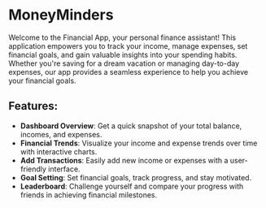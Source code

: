 # MoneyMinders

Welcome to the Financial App, your personal finance assistant! This application empowers you to track your income, manage expenses, set financial goals, and gain valuable insights into your spending habits. Whether you're saving for a dream vacation or managing day-to-day expenses, our app provides a seamless experience to help you achieve your financial goals.

## Features:
- **Dashboard Overview**: Get a quick snapshot of your total balance, incomes, and expenses.
- **Financial Trends**: Visualize your income and expense trends over time with interactive charts.
- **Add Transactions**: Easily add new income or expenses with a user-friendly interface.
- **Goal Setting**: Set financial goals, track progress, and stay motivated.
- **Leaderboard**: Challenge yourself and compare your progress with friends in achieving financial milestones.

